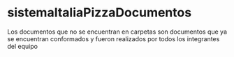 # sistemaItaliaPizzaDocumentos
Los documentos que no se encuentran en carpetas son documentos que ya se encuentran conformados y fueron realizados por todos los integrantes del equipo
